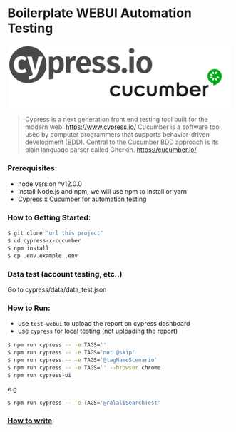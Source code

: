 #  Boilerplate WEBUI Automation Testing

<img src="docs/img/cypress_cucumber_logo.png" width="500"/>

> Cypress is a next generation front end testing tool built for the modern web. https://www.cypress.io/
> Cucumber is a software tool used by computer programmers that supports behavior-driven development (BDD). Central to the Cucumber BDD approach is its plain language parser called Gherkin. https://cucumber.io/

### Prerequisites:

- node version ^v12.0.0
- Install Node.js and npm, we will use npm to install or yarn
- Cypress x Cucumber for automation testing

### How to Getting Started:

```sh
$ git clone "url this project"
$ cd cypress-x-cucumber
$ npm install
$ cp .env.example .env
```

### Data test (account testing, etc..)
Go to cypress/data/data_test.json

### How to Run:

- use `test-webui` to upload the report on cypress dashboard
- use `cypress` for local testing (not uploading the report)

```sh
$ npm run cypress -- -e TAGS=''
$ npm run cypress -- -e TAGS='not @skip'
$ npm run cypress -- -e TAGS='@tagNameScenario'
$ npm run cypress -- -e TAGS='' --browser chrome
$ npm run cypress-ui
```

e.g
```sh
$ npm run cypress -- -e TAGS='@ralaliSearchTest'
```

### [How to write](docs/)
